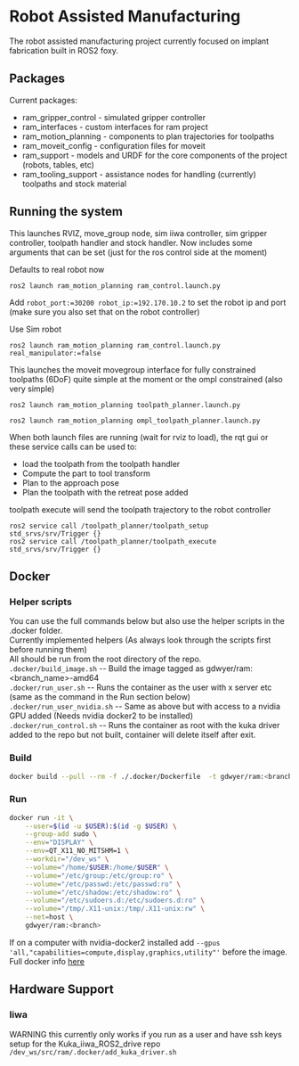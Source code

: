 # Robot Assisted Manufacturing

The robot assisted manufacturing project currently focused on implant fabrication built in ROS2 foxy.

## Packages
Current packages:  
* ram_gripper_control - simulated gripper controller
* ram_interfaces - custom interfaces for ram project
* ram_motion_planning - components to plan trajectories for toolpaths
* ram_moveit_config - configuration files for moveit
* ram_support - models and URDF for the core components of the project (robots, tables, etc)
* ram_tooling_support - assistance nodes for handling (currently) toolpaths and stock material

## Running the system
This launches RVIZ, move_group node, sim iiwa controller, sim gripper controller, toolpath handler and stock handler.
Now includes some arguments that can be set (just for the ros control side at the moment)

Defaults to real robot now
```
ros2 launch ram_motion_planning ram_control.launch.py 
```
Add `robot_port:=30200 robot_ip:=192.170.10.2` to set the robot ip and port (make sure you also set that on the robot 
controller)

Use Sim robot
```
ros2 launch ram_motion_planning ram_control.launch.py real_manipulator:=false 
```

This launches the moveit movegroup interface for fully constrained toolpaths (6DoF) quite simple at the moment or the 
ompl constrained (also very simple)
```
ros2 launch ram_motion_planning toolpath_planner.launch.py  

ros2 launch ram_motion_planning ompl_toolpath_planner.launch.py
```

When both launch files are running (wait for rviz to load), the rqt gui or these service calls can be used to:
  * load the toolpath from the toolpath handler
  * Compute the part to tool transform
  * Plan to the approach pose
  * Plan the toolpath with the retreat pose added

toolpath execute will send the toolpath trajectory to the robot controller
```
ros2 service call /toolpath_planner/toolpath_setup std_srvs/srv/Trigger {}  
ros2 service call /toolpath_planner/toolpath_execute std_srvs/srv/Trigger {}  
```

## Docker
### Helper scripts
You can use the full commands below but also use the helper scripts in the .docker folder.  
Currently implemented helpers (As always look through the scripts first before running them)  
All should be run from the root directory of the repo.  
`.docker/build_image.sh`  -- Build the image tagged as gdwyer/ram:<branch_name>-amd64  
`.docker/run_user.sh` -- Runs the container as the user with x server etc (same as the command in the Run section below)  
`.docker/run_user_nvidia.sh` -- Same as above but with access to a nvidia GPU added (Needs nvidia docker2 to be installed)  
`.docker/run_control.sh` -- Runs the container as root with the kuka driver added to the repo but not built, container will delete itself after exit.  


### Build
```bash
docker build --pull --rm -f ./.docker/Dockerfile  -t gdwyer/ram:<branch>-<platform> .
```
### Run
```bash
docker run -it \
    --user=$(id -u $USER):$(id -g $USER) \
    --group-add sudo \
    --env="DISPLAY" \
    --env=QT_X11_NO_MITSHM=1 \
    --workdir="/dev_ws" \
    --volume="/home/$USER:/home/$USER" \
    --volume="/etc/group:/etc/group:ro" \
    --volume="/etc/passwd:/etc/passwd:ro" \
    --volume="/etc/shadow:/etc/shadow:ro" \
    --volume="/etc/sudoers.d:/etc/sudoers.d:ro" \
    --volume="/tmp/.X11-unix:/tmp/.X11-unix:rw" \
    --net=host \
    gdwyer/ram:<branch>
```
If on a computer with nvidia-docker2 installed add `--gpus 'all,"capabilities=compute,display,graphics,utility"'` before the image.
Full docker info [here](https://github.com/grdwyer/Robot-Assisted-Manufacturing/wiki/Docker)

## Hardware Support
### Iiwa
WARNING this currently only works if you run as a user and have ssh keys setup for the Kuka_iiwa_ROS2_drive repo
`/dev_ws/src/ram/.docker/add_kuka_driver.sh` 
